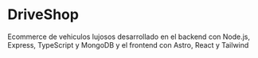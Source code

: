 # DriveShop
Ecommerce de vehiculos lujosos desarrollado en el backend con Node.js, Express, TypeScript y MongoDB y el frontend con Astro, React y Tailwind

